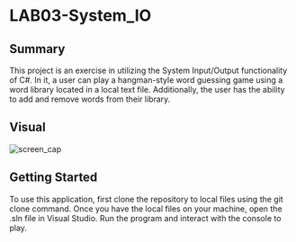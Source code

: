 # LAB03-System_IO

## Summary

This project is an exercise in utilizing the System Input/Output functionality of C#.
In it, a user can play a hangman-style word guessing game using a word library located in a local
text file.
Additionally, the user has the ability to add and remove words from their library.

## Visual

![screen_cap](./Assets/Capture.PNG)

## Getting Started

To use this application, first clone the repository to local files using the git clone command.
Once you have the local files on your machine, open the .sln file in Visual Studio.
Run the program and interact with the console to play.